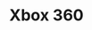 ---
title: 'Xbox 360'
company: microsoft
logo: '<path d="M187.386372,44.328748 C195.571556,44.328748 196.474385,34.4146164 196.474385,30.1572725 C196.474385,25.891087 195.571556,15.9855914 187.386165,15.9855914 C179.200981,15.9855914 178.325842,25.891087 178.325842,30.1572725 C178.325842,33.3168159 178.777359,39.0854604 181.910502,42.2001789 C183.321676,43.6070249 185.184782,44.328748 187.386372,44.328748 Z M187.386372,13.0590144 C198.422215,13.0590144 199.635838,25.0118596 199.635838,30.1570669 C199.635838,33.3587622 199.21263,37.9337877 197.208593,41.5454876 C195.119831,45.3313469 191.817447,47.2524463 187.386372,47.2524463 C179.595878,47.2524463 175.136285,41.0174577 175.136285,30.1570669 C175.136285,19.2911244 179.596085,13.0532571 187.386372,13.0590144 Z M161.080128,44.328748 C165.680858,44.328748 169.293622,40.6187622 169.293622,35.8919898 C169.293622,33.5187339 168.362689,31.2213515 166.725239,29.6010728 C165.229547,28.1014925 163.225303,27.2755205 161.080128,27.2755205 C156.366569,27.2755205 152.810219,30.9828333 152.810219,35.8919898 C152.810219,40.6189678 156.451706,44.328748 161.080128,44.328748 Z M161.080128,24.3491492 C167.685102,24.3491492 172.455074,29.2050504 172.454868,35.8917842 C172.454868,42.3683753 167.571861,47.2524463 161.079921,47.2524463 C153.20553,47.2524463 149.028007,41.8796187 149.028007,31.7129868 C149.028007,23.2005607 151.201492,13.0534627 161.447335,13.0534627 C167.289791,13.0534627 171.297659,16.5023122 171.918832,22.037579 L171.975246,22.8240721 L168.842104,22.8240721 L168.729276,22.2314778 C168.108103,18.4371882 165.22934,15.9853858 161.447335,15.9853858 C154.701428,15.9853858 152.697184,22.7231131 152.302287,28.921296 C154.27822,26.0736767 157.552088,24.3491492 161.080128,24.3491492 Z M141.294754,28.9548119 C144.54031,30.2609046 146.544348,33.310853 146.544141,37.1668284 C146.544141,43.2613792 141.999824,47.1961067 134.971848,47.1961067 C131.161533,47.1961067 128.028391,46.0612948 125.968352,43.9183322 C124.020522,41.8709827 123.060866,38.9390596 123.230108,35.4394221 L123.258418,34.7598509 L126.41987,34.7598509 L126.39156,35.4986404 C126.278732,38.1385844 127.01294,40.3545416 128.508632,41.8880491 C130.004324,43.4410903 132.234224,44.2695297 134.971848,44.2695297 C139.149372,44.2695297 143.382895,41.8290363 143.382895,37.1668284 C143.382895,35.2375042 142.790446,33.7039967 141.604927,32.6059906 C140.165442,31.2690551 137.879128,30.6624787 134.943538,30.6371876 C134.943538,30.6371876 133.250294,30.6343089 132.741949,30.6343089 C132.713639,29.8677608 132.713639,28.3426838 132.741949,27.5506389 C133.560674,27.5479659 134.379193,27.5339837 134.943538,27.5339837 C136.496264,27.5339837 139.516165,27.1463917 141.125305,25.5875931 C142.140963,24.6271462 142.649307,23.3126232 142.649307,21.6952231 C142.649307,17.9062796 138.782578,15.9234944 134.971848,15.9234944 C131.189843,15.9234944 128.31108,18.3781755 127.689907,22.1808955 L127.577079,22.7679381 L124.443937,22.7679381 L124.528661,21.987408 C125.149834,16.4404209 129.157702,13.0000017 134.972055,13.0000017 C138.500095,13.0000017 141.661547,14.0895775 143.552757,15.9882644 C145.048656,17.4878447 145.810347,19.4033924 145.810347,21.6952231 C145.810347,24.9359861 144.060689,27.6884037 141.294754,28.9548119 Z M115.468898,46.4377953 L111.15,46.4377953 L100.678346,32.2940945 L90.2350394,46.4377953 L85.9169291,46.4377953 L98.5051181,29.3507874 L87.0181102,13.8173228 L91.307874,13.8173228 L100.67874,26.4862205 L110.049213,13.8173228 L114.36811,13.8173228 L102.851969,29.3484252 L115.468898,46.4377953 Z M29.5515748,46.4377953 L25.2330709,46.4377953 L14.7897638,32.2940945 L4.31850394,46.4377953 L-1.77635684e-15,46.4377953 L12.6165354,29.3507874 L1.1003937,13.8173228 L5.41889764,13.8173228 L14.7897638,26.4862205 L24.1606299,13.8173228 L28.4507874,13.8173228 L16.9633858,29.3484252 L29.5515748,46.4377953 Z M44.6521319,43.0310857 C47.6439295,43.0310857 52.6680744,42.2195071 52.6680744,36.8384546 C52.6680744,32.1593859 48.3213098,31.1625444 44.6521319,31.1625444 C44.6521319,31.1625444 36.523155,31.1625444 35.0272563,31.1625444 L35.0272563,43.0310857 C36.523155,43.0310857 44.6521319,43.0310857 44.6521319,43.0310857 Z M35.0272563,17.2238297 L35.0272563,27.8820969 C36.523155,27.8820969 44.6521319,27.8820969 44.6521319,27.8820969 C49.0834142,27.8820969 51.6236937,25.8429721 51.6236937,22.4111889 C51.6236937,17.8754367 47.2488256,17.2238297 44.6521319,17.2238297 C44.6521319,17.2238297 36.523155,17.2238297 35.0272563,17.2238297 Z M53.5146965,30.5841378 C55.3775957,32.1622646 56.3655626,34.347379 56.3655626,36.9141225 C56.3655626,42.7894833 51.8776598,46.4375778 44.6521319,46.4375778 L31.3578719,46.4375778 L31.3578719,31.1537028 C31.3578719,31.1537028 25.0072765,31.1537028 24.5274482,31.1537028 C25.0353801,30.4208762 26.3339334,28.6291112 26.9265895,27.8876487 C27.067521,27.8876487 31.3578719,27.8876487 31.3578719,27.8876487 L31.3578719,13.8171321 L44.6519252,13.8171321 C54.5305602,13.8171321 55.2928717,20.6109935 55.2928717,22.6920647 C55.2928717,25.514804 53.7403524,27.9357635 51.3695213,29.2219111 C52.1033154,29.5533691 52.8373161,29.9970952 53.5146965,30.5841378 Z M73.6674843,43.7053108 C80.6669429,43.7053108 85.550363,38.1190506 85.550363,30.1091576 C85.550363,22.1076951 80.6671496,16.5216404 73.6674843,16.5216404 C66.6393016,16.5216404 61.7279846,22.1076951 61.7279846,30.1091576 C61.7279846,38.1190506 66.6395083,43.7053108 73.6674843,43.7053108 Z M73.6674843,13.0701179 C82.8404283,13.0701179 89.2759547,20.0745332 89.2761614,30.1093633 C89.2761614,40.149745 82.8404283,47.1570391 73.6674843,47.1570391 C64.4379189,47.1570391 58.0023929,40.149745 58.0023929,30.1093633 C58.0023929,20.0747389 64.4381256,13.0701179 73.6674843,13.0701179 Z" />'
disc: true
cartridge: false
color: gray-600
order: 22
---